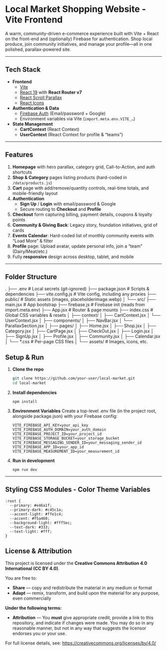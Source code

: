 # Local Market Shopping Website - Vite Frontend

A warm, community-driven e-commerce experience built with Vite + React on the front-end and (optionally) Firebase for authentication. Shop local produce, join community initiatives, and manage your profile—all in one polished, parallax-powered site.

---

## Tech Stack

- **Frontend**
  - [Vite](https://vitejs.dev/)
  - [React 19](https://reactjs.org/) with **React Router v7**
  - [React Scroll Parallax](https://www.react-scroll-parallax.com/)
  - [React Icons](https://react-icons.github.io/react-icons/)
- **Authentication & Data**
  - [Firebase Auth](https://firebase.google.com/docs/auth) (Email/password + Google)
  - Environment variables via Vite (`import.meta.env.VITE_…`)
- **State Management**
  - **CartContext** (React Context)
  - **UserContext** (React Context for profile & “teams”)

---

## Features

1. **Homepage** with hero parallax, category grid, Call-to-Action, and auth shortcuts
2. **Shop & Category** pages listing products (hard-coded in `/data/products.js`)
3. **Cart** page with add/remove/quantity controls, real-time totals, and mobile-friendly layout
4. **Authentication**
   - **Sign Up** / **Login** with email/password & Google
   - Secure routing to **Checkout** and **Profile**
5. **Checkout** form capturing billing, payment details, coupons & loyalty points
6. **Community & Giving Back**: Legacy story, foundation initiatives, grid of cards
7. **Events Calendar**: Hard-coded list of monthly community events with “Load More” & filter
8. **Profile** page: Upload avatar, update personal info, join a “team” (Dairy/Meat/etc.)
9. Fully **responsive** design across desktop, tablet, and mobile

---

## Folder Structure

.
├── .env # Local secrets (git-ignored)
├── package.json # Scripts & dependencies
├── vite.config.js # Vite config, including any proxies
├── public/ # Static assets (images, placeholderimage.webp)
│
└── src/
├── main.jsx # App bootstrap
├── firebase.js # Firebase init (reads from import.meta.env)
├── App.jsx # Router & page mounts
├── index.css # Global CSS variables & resets
│
├── context/
│ ├── CartContext.jsx
│ └── UserContext.jsx
│
├── components/
│ ├── NavBar.jsx
│ └── ParallaxSection.jsx
│
├── pages/
│ ├── Home.jsx
│ ├── Shop.jsx
│ ├── Category.jsx
│ ├── CartPage.jsx
│ ├── CheckOut.jsx
│ ├── Login.jsx
│ ├── SignUp.jsx
│ ├── Profile.jsx
│ ├── Community.jsx
│ ├── Calendar.jsx
│ └── \*.css # Per-page CSS files
│
└── assets/ # Images, icons, etc.

## Setup & Run

1. **Clone the repo**

   ```bash
   git clone https://github.com/your-user/local-market.git
   cd local-market
   ```

2. **Install dependencies**

   ```
   npm install
   ```

3. **Environment Variables**
   Create a top-level .env file (in the project root, alongside package.json) with your Firebase config:

   ```
   VITE_FIREBASE_API_KEY=your_api_key
   VITE_FIREBASE_AUTH_DOMAIN=your_auth_domain
   VITE_FIREBASE_PROJECT_ID=your_project_id
   VITE_FIREBASE_STORAGE_BUCKET=your_storage_bucket
   VITE_FIREBASE_MESSAGING_SENDER_ID=your_messaging_sender_id
   VITE_FIREBASE_APP_ID=your_app_id
   VITE_FIREBASE_MEASUREMENT_ID=your_measurement_id

   ```

4. **Run in development**

   ```
   npm run dev
   ```

---

## Styling CSS Modules - Color Theme Variables

```
:root {
  --primary: #e46a1f;
  --primary-dark: #c45c1a;
  --accent-light: #ffe1c4;
  --accent: #f5a460;
  --background-light: #fff5ec;
  --text-dark: #333;
  --text-light: #fff;
}
```

## License & Attribution

This project is licensed under the **Creative Commons Attribution 4.0 International (CC BY 4.0)**.

You are free to:

- **Share** — copy and redistribute the material in any medium or format
- **Adapt** — remix, transform, and build upon the material for any purpose, even commercially

**Under the following terms:**

- **Attribution** — You **must** give appropriate credit, provide a link to this repository, and indicate if changes were made. You may do so in any reasonable manner, but not in any way that suggests the licensor endorses you or your use.

For full license details, see: https://creativecommons.org/licenses/by/4.0/

